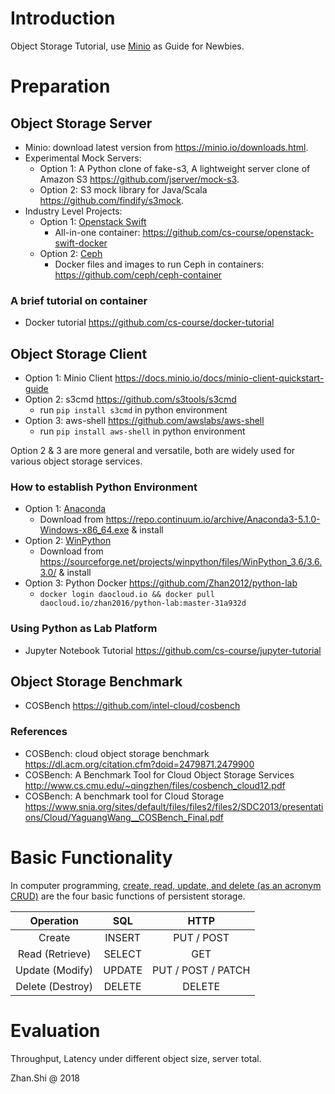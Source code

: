 # Introduction

Object Storage Tutorial, use [Minio](https://minio.io/) as Guide for Newbies.

# Preparation

## Object Storage Server

* Minio: download latest version from <https://minio.io/downloads.html>.
* Experimental Mock Servers:
    * Option 1: A Python clone of fake-s3, A lightweight server clone of Amazon S3 <https://github.com/jserver/mock-s3>.
    * Option 2: S3 mock library for Java/Scala <https://github.com/findify/s3mock>.
* Industry Level Projects:
    * Option 1: [Openstack Swift](https://wiki.openstack.org/wiki/Swift)
        * All-in-one container: <https://github.com/cs-course/openstack-swift-docker>
    * Option 2: [Ceph](https://ceph.com/)
        * Docker files and images to run Ceph in containers: <https://github.com/ceph/ceph-container>

### A brief tutorial on container

* Docker tutorial <https://github.com/cs-course/docker-tutorial>

## Object Storage Client

* Option 1: Minio Client <https://docs.minio.io/docs/minio-client-quickstart-guide>
* Option 2: s3cmd <https://github.com/s3tools/s3cmd>
    * run `pip install s3cmd` in python environment
* Option 3: aws-shell <https://github.com/awslabs/aws-shell>
    * run `pip install aws-shell` in python environment

Option 2 & 3 are more general and versatile, both are widely used for various object storage services.

### How to establish Python Environment

* Option 1: [Anaconda](https://www.anaconda.com/)
    * Download from <https://repo.continuum.io/archive/Anaconda3-5.1.0-Windows-x86_64.exe> & install
* Option 2: [WinPython](http://winpython.github.io/)
    * Download from <https://sourceforge.net/projects/winpython/files/WinPython_3.6/3.6.3.0/> & install
* Option 3: Python Docker <https://github.com/Zhan2012/python-lab>
    * `docker login daocloud.io && docker pull daocloud.io/zhan2016/python-lab:master-31a932d`

### Using Python as Lab Platform

* Jupyter Notebook Tutorial <https://github.com/cs-course/jupyter-tutorial>

## Object Storage Benchmark

* COSBench <https://github.com/intel-cloud/cosbench>

### References

* COSBench: cloud object storage benchmark https://dl.acm.org/citation.cfm?doid=2479871.2479900
* COSBench: A Benchmark Tool for Cloud Object Storage Services <http://www.cs.cmu.edu/~qingzhen/files/cosbench_cloud12.pdf>
* COSBench: A benchmark tool for Cloud Storage <https://www.snia.org/sites/default/files/files2/files2/SDC2013/presentations/Cloud/YaguangWang__COSBench_Final.pdf>

# Basic Functionality

In computer programming, [create, read, update, and delete (as an acronym CRUD)](https://en.wikipedia.org/wiki/Create,_read,_update_and_delete) are the four basic functions of persistent storage.

| Operation        | SQL    | HTTP               |
| :---:            | :---:  | :---:              |
| Create           | INSERT | PUT / POST         |
| Read (Retrieve)  | SELECT | GET                |
| Update (Modify)  | UPDATE | PUT / POST / PATCH |
| Delete (Destroy) | DELETE | DELETE             |

# Evaluation

Throughput, Latency under different object size, server total.

Zhan.Shi @ 2018
